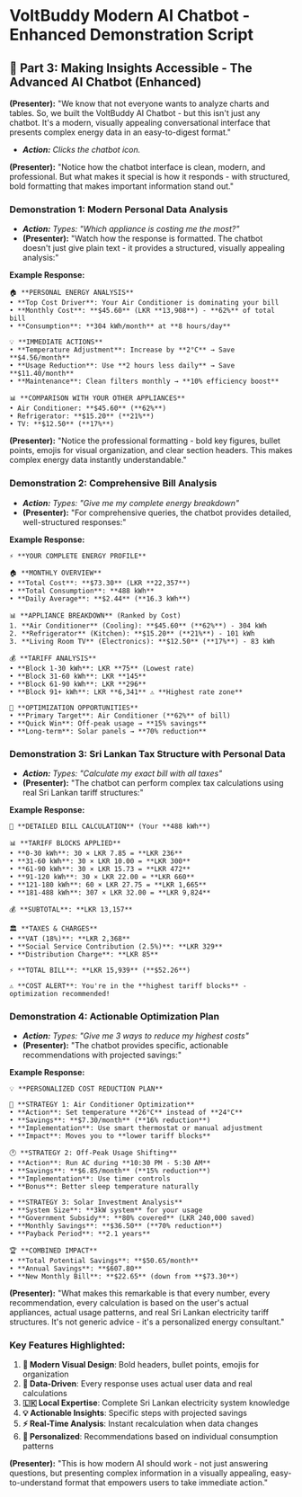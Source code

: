 # VoltBuddy Modern AI Chatbot - Enhanced Demonstration Script

## 🚀 **Part 3: Making Insights Accessible - The Advanced AI Chatbot (Enhanced)**

**(Presenter):** "We know that not everyone wants to analyze charts and tables. So, we built the VoltBuddy AI Chatbot - but this isn't just any chatbot. It's a modern, visually appealing conversational interface that presents complex energy data in an easy-to-digest format."

*   ***Action:*** *Clicks the chatbot icon.*

**(Presenter):** "Notice how the chatbot interface is clean, modern, and professional. But what makes it special is how it responds - with structured, bold formatting that makes important information stand out."

### **Demonstration 1: Modern Personal Data Analysis**
*   ***Action:*** *Types: "Which appliance is costing me the most?"*
*   **(Presenter):** "Watch how the response is formatted. The chatbot doesn't just give plain text - it provides a structured, visually appealing analysis:"

**Example Response:**
```
🏠 **PERSONAL ENERGY ANALYSIS**
• **Top Cost Driver**: Your Air Conditioner is dominating your bill
• **Monthly Cost**: **$45.60** (LKR **13,908**) - **62%** of total bill  
• **Consumption**: **304 kWh/month** at **8 hours/day**

💡 **IMMEDIATE ACTIONS**
• **Temperature Adjustment**: Increase by **2°C** → Save **$4.56/month**
• **Usage Reduction**: Use **2 hours less daily** → Save **$11.40/month**
• **Maintenance**: Clean filters monthly → **10% efficiency boost**

📊 **COMPARISON WITH YOUR OTHER APPLIANCES**
• Air Conditioner: **$45.60** (**62%**)
• Refrigerator: **$15.20** (**21%**)
• TV: **$12.50** (**17%**)
```

**(Presenter):** "Notice the professional formatting - bold key figures, bullet points, emojis for visual organization, and clear section headers. This makes complex energy data instantly understandable."

### **Demonstration 2: Comprehensive Bill Analysis**
*   ***Action:*** *Types: "Give me my complete energy breakdown"*
*   **(Presenter):** "For comprehensive queries, the chatbot provides detailed, well-structured responses:"

**Example Response:**
```
⚡ **YOUR COMPLETE ENERGY PROFILE**

🏠 **MONTHLY OVERVIEW**
• **Total Cost**: **$73.30** (LKR **22,357**)
• **Total Consumption**: **488 kWh**
• **Daily Average**: **$2.44** (**16.3 kWh**)

📊 **APPLIANCE BREAKDOWN** (Ranked by Cost)
1. **Air Conditioner** (Cooling): **$45.60** (**62%**) - 304 kWh
2. **Refrigerator** (Kitchen): **$15.20** (**21%**) - 101 kWh  
3. **Living Room TV** (Electronics): **$12.50** (**17%**) - 83 kWh

💰 **TARIFF ANALYSIS**
• **Block 1-30 kWh**: LKR **75** (Lowest rate)
• **Block 31-60 kWh**: LKR **145** 
• **Block 61-90 kWh**: LKR **296**
• **Block 91+ kWh**: LKR **6,341** ⚠️ **Highest rate zone**

🎯 **OPTIMIZATION OPPORTUNITIES**
• **Primary Target**: Air Conditioner (**62%** of bill)
• **Quick Win**: Off-peak usage → **15% savings**
• **Long-term**: Solar panels → **70% reduction**
```

### **Demonstration 3: Sri Lankan Tax Structure with Personal Data**
*   ***Action:*** *Types: "Calculate my exact bill with all taxes"*
*   **(Presenter):** "The chatbot can perform complex tax calculations using real Sri Lankan tariff structures:"

**Example Response:**
```
🧮 **DETAILED BILL CALCULATION** (Your **488 kWh**)

📊 **TARIFF BLOCKS APPLIED**
• **0-30 kWh**: 30 × LKR 7.85 = **LKR 236**
• **31-60 kWh**: 30 × LKR 10.00 = **LKR 300** 
• **61-90 kWh**: 30 × LKR 15.73 = **LKR 472**
• **91-120 kWh**: 30 × LKR 22.00 = **LKR 660**
• **121-180 kWh**: 60 × LKR 27.75 = **LKR 1,665**
• **181-488 kWh**: 307 × LKR 32.00 = **LKR 9,824**

💰 **SUBTOTAL**: **LKR 13,157**

🏛️ **TAXES & CHARGES**
• **VAT (18%)**: **LKR 2,368**
• **Social Service Contribution (2.5%)**: **LKR 329** 
• **Distribution Charge**: **LKR 85**

⚡ **TOTAL BILL**: **LKR 15,939** (**$52.26**)

⚠️ **COST ALERT**: You're in the **highest tariff blocks** - optimization recommended!
```

### **Demonstration 4: Actionable Optimization Plan**
*   ***Action:*** *Types: "Give me 3 ways to reduce my highest costs"*
*   **(Presenter):** "The chatbot provides specific, actionable recommendations with projected savings:"

**Example Response:**
```
💡 **PERSONALIZED COST REDUCTION PLAN**

🎯 **STRATEGY 1: Air Conditioner Optimization** 
• **Action**: Set temperature **26°C** instead of **24°C**
• **Savings**: **$7.30/month** (**16% reduction**)
• **Implementation**: Use smart thermostat or manual adjustment
• **Impact**: Moves you to **lower tariff blocks**

🕐 **STRATEGY 2: Off-Peak Usage Shifting**
• **Action**: Run AC during **10:30 PM - 5:30 AM**  
• **Savings**: **$6.85/month** (**15% reduction**)
• **Implementation**: Use timer controls
• **Bonus**: Better sleep temperature naturally

☀️ **STRATEGY 3: Solar Investment Analysis**
• **System Size**: **3kW system** for your usage
• **Government Subsidy**: **80% covered** (LKR 240,000 saved)
• **Monthly Savings**: **$36.50** (**70% reduction**)
• **Payback Period**: **2.1 years**

🏆 **COMBINED IMPACT**
• **Total Potential Savings**: **$50.65/month**
• **Annual Savings**: **$607.80**
• **New Monthly Bill**: **$22.65** (down from **$73.30**)
```

**(Presenter):** "What makes this remarkable is that every number, every recommendation, every calculation is based on the user's actual appliances, actual usage patterns, and real Sri Lankan electricity tariff structures. It's not generic advice - it's a personalized energy consultant."

### **Key Features Highlighted:**

1. **📱 Modern Visual Design**: Bold headers, bullet points, emojis for organization
2. **🔢 Data-Driven**: Every response uses actual user data and real calculations  
3. **🇱🇰 Local Expertise**: Complete Sri Lankan electricity system knowledge
4. **💡 Actionable Insights**: Specific steps with projected savings
5. **⚡ Real-Time Analysis**: Instant recalculation when data changes
6. **🎯 Personalized**: Recommendations based on individual consumption patterns

**(Presenter):** "This is how modern AI should work - not just answering questions, but presenting complex information in a visually appealing, easy-to-understand format that empowers users to take immediate action."
